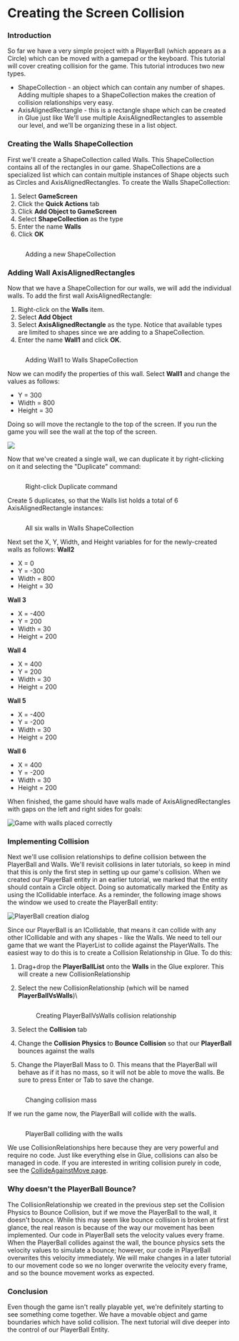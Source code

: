 # Creating the Screen Collision

### Introduction

So far we have a very simple project with a PlayerBall (which appears as a Circle) which can be moved with a gamepad or the keyboard. This tutorial will cover creating collision for the game. This tutorial introduces two new types.

* ShapeCollection - an object which can contain any number of shapes. Adding multiple shapes to a ShapeCollection makes the creation of collision relationships very easy.
* AxisAlignedRectangle - this is a rectangle shape which can be created in Glue just like We'll use multiple AxisAlignedRectangles to assemble our level, and we'll be organizing these in a list object.

### Creating the Walls ShapeCollection

First we'll create a ShapeCollection called Walls. This ShapeCollection contains all of the rectangles in our game. ShapeCollections are a specialized list which can contain multiple instances of Shape objects such as Circles and AxisAlignedRectangles. To create the Walls ShapeCollection:

1. Select **GameScreen**
2. Click the **Quick Actions** tab
3. Click **Add Object to GameScreen**
4. Select **ShapeCollection** as the type
5. Enter the name **Walls**
6. Click **OK**

<figure><img src="../../.gitbook/assets/02_06 57 48.gif" alt=""><figcaption><p>Adding a new ShapeCollection</p></figcaption></figure>

### Adding Wall AxisAlignedRectangles

Now that we have a ShapeCollection for our walls, we will add the individual walls. To add the first wall AxisAlignedRectangle:

1. Right-click on the **Walls** item.
2. Select **Add Object**
3. Select **AxisAlignedRectangle** as the type. Notice that available types are limited to shapes since we are adding to a ShapeCollection.
4. Enter the name **Wall1** and click **OK**.

<figure><img src="../../.gitbook/assets/02_06 59 34.gif" alt=""><figcaption><p>Adding Wall1 to Walls ShapeCollection</p></figcaption></figure>

Now we can modify the properties of this wall. Select **Wall1** and change the values as follows:

* Y = 300
* Width = 800
* Height = 30

Doing so will move the rectangle to the top of the screen. If you run the game you will see the wall at the top of the screen.

![](../../media/2021-07-img\_60fdb75161810.png)

Now that we've created a single wall, we can duplicate it by right-clicking on it and selecting the "Duplicate" command:

<figure><img src="../../.gitbook/assets/02_07 00 27.png" alt=""><figcaption><p>Right-click Duplicate command</p></figcaption></figure>

Create 5 duplicates, so that the Walls list holds a total of 6 AxisAlignedRectangle instances:

<figure><img src="../../.gitbook/assets/image (3) (1) (1) (1) (1) (1).png" alt=""><figcaption><p>All six walls in Walls ShapeCollection</p></figcaption></figure>

Next set the X, Y, Width, and Height variables for for the newly-created walls as follows: **Wall2**

* X = 0
* Y = -300
* Width = 800
* Height = 30

**Wall 3**

* X = -400
* Y = 200
* Width = 30
* Height = 200

**Wall 4**

* X = 400
* Y = 200
* Width = 30
* Height = 200

**Wall 5**

* X = -400
* Y = -200
* Width = 30
* Height = 200

**Wall 6**

* X = 400
* Y = -200
* Width = 30
* Height = 200

When finished, the game should have walls made of AxisAlignedRectangles with gaps on the left and right sides for goals:

![Game with walls placed correctly](../../media/2021-07-img\_60fdbae917a81.png)

### Implementing Collision

Next we'll use collision relationships to define collision between the PlayerBall and Walls. We'll revisit collisions in later tutorials, so keep in mind that this is only the first step in setting up our game's collision. When we created our PlayerBall entity in an earlier tutorial, we marked that the entity should contain a Circle object. Doing so automatically marked the Entity as using the ICollidable interface. As a reminder, the following image shows the window we used to create the PlayerBall entity:

![PlayerBall creation dialog](../../media/2021-07-img\_60fdb8d652c26.png)

Since our PlayerBall is an ICollidable, that means it can collide with any other ICollidable and with any shapes - like the Walls. We need to tell our game that we want the PlayerList to collide against the PlayerWalls. The easiest way to do this is to create a Collision Relationship in Glue. To do this:

1. Drag+drop the **PlayerBallList** onto the **Walls** in the Glue explorer. This will create a new CollisionRelationship
2.  Select the new CollisionRelationship (which will be named **PlayerBallVsWalls**)\\

    <figure><img src="../../.gitbook/assets/02_07 02 16.gif" alt=""><figcaption><p>Creating PlayerBallVsWalls collision relationship</p></figcaption></figure>
3. Select the **Collision** tab
4. Change the **Collision Physics** to **Bounce Collision** so that our **PlayerBall** bounces against the walls
5. Change the PlayerBall Mass to 0. This means that the PlayerBall will behave as if it has no mass, so it will not be able to move the walls. Be sure to press Enter or Tab to save the change.

<figure><img src="../../.gitbook/assets/image (1) (1) (1) (1) (1) (1) (1) (1) (1) (1) (1) (1) (1).png" alt=""><figcaption><p>Changing collision mass</p></figcaption></figure>

If we run the game now, the PlayerBall will collide with the walls.

<figure><img src="../../media/2016-01-2021_July_25_135826.gif" alt=""><figcaption><p>PlayerBall colliding with the walls</p></figcaption></figure>

We use CollisionRelationships here because they are very powerful and require no code. Just like everything else in Glue, collisions can also be managed in code. If you are interested in writing collision purely in code, see the [CollideAgainstMove page](../../frb/docs/index.php).

### Why doesn't the PlayerBall Bounce?

The CollisionRelationship we created in the previous step set the Collision Physics to Bounce Collision, but if we move the PlayerBall to the wall, it doesn't bounce. While this may seem like bounce collision is broken at first glance, the real reason is because of the way our movement has been implemented. Our code in PlayerBall sets the velocity values every frame. When the PlayerBall collides against the wall, the bounce physics sets the velocity values to simulate a bounce; however, our code in PlayerBall overwrites this velocity immediately. We will make changes in a later tutorial to our movement code so we no longer overwrite the velocity every frame, and so the bounce movement works as expected.

### Conclusion

Even though the game isn't really playable yet, we're definitely starting to see something come together. We have a movable object and game boundaries which have solid collision. The next tutorial will dive deeper into the control of our PlayerBall Entity.
